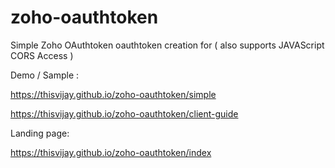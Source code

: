 # zoho-oauthtoken
Simple Zoho OAuthtoken oauthtoken creation for ( also supports JAVAScript CORS Access )

Demo / Sample :

https://thisvijay.github.io/zoho-oauthtoken/simple

https://thisvijay.github.io/zoho-oauthtoken/client-guide



Landing page:

https://thisvijay.github.io/zoho-oauthtoken/index


